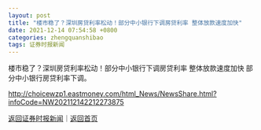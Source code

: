 ```yaml
---
layout: post
title: "楼市稳了？深圳房贷利率松动！部分中小银行下调房贷利率 整体放款速度加快"
date: 2021-12-14 07:54:58 +0800
categories: zhengquanshibao
tags: 证券时报新闻
---
```

楼市稳了？深圳房贷利率松动！部分中小银行下调房贷利率 整体放款速度加快
部分中小银行房贷利率下调。

<http://choicewzp1.eastmoney.com/html_News/NewsShare.html?infoCode=NW202112142212273875>

[返回证券时报新闻](//finews.withounder.com/zhengquanshibao/)｜[返回首页](//finews.withounder.com/)